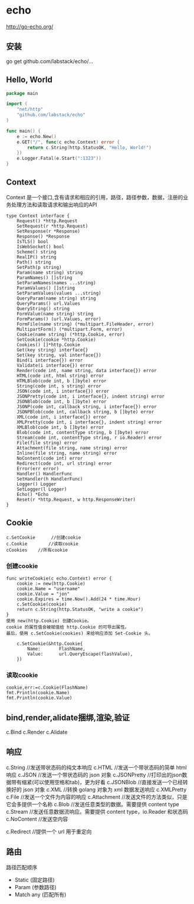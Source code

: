 # echo

<http://go-echo.org/>

## 安装

go get github.com/labstack/echo/...

##  Hello, World

```go
package main

import (
    "net/http"
    "github.com/labstack/echo"
)

func main() {
    e := echo.New()
    e.GET("/", func(c echo.Context) error {
        return c.String(http.StatusOK, "Hello, World!")
    })
    e.Logger.Fatal(e.Start(":1323"))
}
```

## Context
Context 是一个接口,含有请求和相应的引用，路径，路径参数，数据，注册的业务处理方法和读取请求和输出响应的API
```
type Context interface {
	Request() *http.Request
	SetRequest(r *http.Request)
	SetResponse(r *Response)
	Response() *Response
	IsTLS() bool
	IsWebSocket() bool
	Scheme() string
	RealIP() string
	Path() string
	SetPath(p string)
	Param(name string) string
	ParamNames() []string
	SetParamNames(names ...string)
	ParamValues() []string
	SetParamValues(values ...string)
	QueryParam(name string) string
	QueryParams() url.Values
	QueryString() string
	FormValue(name string) string
	FormParams() (url.Values, error)
	FormFile(name string) (*multipart.FileHeader, error)
	MultipartForm() (*multipart.Form, error)
	Cookie(name string) (*http.Cookie, error)
	SetCookie(cookie *http.Cookie)
	Cookies() []*http.Cookie
	Get(key string) interface{}
	Set(key string, val interface{})
	Bind(i interface{}) error
	Validate(i interface{}) error
	Render(code int, name string, data interface{}) error
	HTML(code int, html string) error
	HTMLBlob(code int, b []byte) error
	String(code int, s string) error
	JSON(code int, i interface{}) error
	JSONPretty(code int, i interface{}, indent string) error
	JSONBlob(code int, b []byte) error
	JSONP(code int, callback string, i interface{}) error
	JSONPBlob(code int, callback string, b []byte) error
	XML(code int, i interface{}) error
	XMLPretty(code int, i interface{}, indent string) error
	XMLBlob(code int, b []byte) error
	Blob(code int, contentType string, b []byte) error
	Stream(code int, contentType string, r io.Reader) error
	File(file string) error
	Attachment(file string, name string) error
	Inline(file string, name string) error
	NoContent(code int) error
	Redirect(code int, url string) error
	Error(err error)
	Handler() HandlerFunc
	SetHandler(h HandlerFunc)
	Logger() Logger
	SetLogger(l Logger)
	Echo() *Echo
	Reset(r *http.Request, w http.ResponseWriter)
}
```


## Cookie
```
c.SetCookie 	 //创建cookie
c.Cookie     	//读取cookie
cCookies	//所有cookie
```
### 创建cookie
```
func writeCookie(c echo.Context) error {
    cookie := new(http.Cookie)
    cookie.Name = "username"
    cookie.Value = "jon"
    cookie.Expires = time.Now().Add(24 * time.Hour)
    c.SetCookie(cookie)
    return c.String(http.StatusOK, "write a cookie")
}
使用 new(http.Cookie) 创建Cookie。
cookie 的属性值会被赋值给 http.Cookie 的可导出属性。
最后，使用 c.SetCookie(cookies) 来给响应添加 Set-Cookie 头。

	c.SetCookie(&http.Cookie{
		Name:       FlashName,
		Value:      url.QueryEscape(flashValue),
	})
```

### 读取cookie
```
cookie,err:=c.Cookie(FlashName)
fmt.Println(cookie.Name)
fmt.Println(cookie.Value)
```

## bind,render,alidate捆绑,渲染,验证
c.Bind
c.Render
c.Alidate

## 响应
c.String	//发送带状态码的纯文本响应 
c.HTML		//发送一个带状态码的简单 html 响应 
c.JSON		//发送一个带状态码的 json 对象
c.JSONPretty	//打印出的json数据带有缩紧(可以使用空格和tab)，更为好看
c.JSONBlob	//直接发送一个已经转换好的 json 对象
c.XML		//转换 golang 对象为 xml 数据发送响应
c.XMLPretty	
c.File		//发送一个文件为内容的响应
c.Attachment	//发送文件的方法类似，只是它会多提供一个名称
c.Blob		//发送任意类型的数据。需要提供 content type
c.Stream	//发送任意数据流响应。需要提供 content type，io.Reader 和状态码
c.NoContent	//发送空内容

c.Redirect	//提供一个 url 用于重定向

## 路由 

路径匹配顺序 
- Static (固定路径)
- Param (参数路径)
- Match any (匹配所有)
